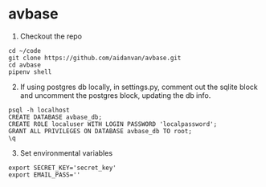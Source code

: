 # avbase


1. Checkout the repo

```
cd ~/code
git clone https://github.com/aidanvan/avbase.git
cd avbase
pipenv shell
```

2. If using postgres db locally, in settings.py, comment out the sqlite block and uncomment the postgres block, updating the db info.

```
psql -h localhost
CREATE DATABASE avbase_db;
CREATE ROLE localuser WITH LOGIN PASSWORD 'localpassword';
GRANT ALL PRIVILEGES ON DATABASE avbase_db TO root;
\q
```

3. Set environmental variables

```
export SECRET_KEY='secret_key'
export EMAIL_PASS=''
```

